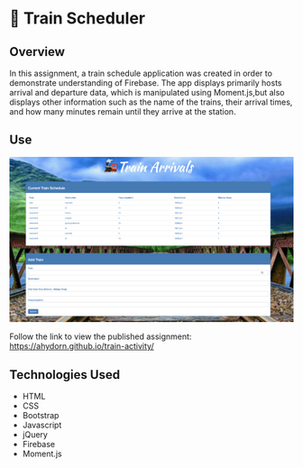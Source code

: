 # 🚂 Train Scheduler

## Overview

In this assignment, a train schedule application was created in order to demonstrate understanding of Firebase. The app displays primarily hosts arrival and departure data, which is manipulated using Moment.js,but also displays other information such as the name of the trains, their arrival times, and how many minutes remain until they arrive at the station.

## Use
<img src="./assets/images/screenshot.png" alt="drawing" width="800"/>

Follow the link to view the published assignment: https://ahydorn.github.io/train-activity/

## Technologies Used

* HTML
* CSS
* Bootstrap
* Javascript
* jQuery
* Firebase
* Moment.js
